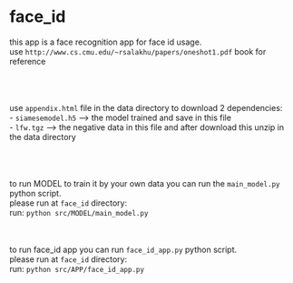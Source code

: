 # face_id
this app is a face recognition app for face id usage. <br />
use `http://www.cs.cmu.edu/~rsalakhu/papers/oneshot1.pdf` book for reference  <br />
<br />
<br />
<br />


use `appendix.html` file in the data directory to download 2 dependencies: <br />
    - `siamesemodel.h5` --> the model trained and save in this file <br />
    - `lfw.tgz` --> the negative data in this file and after download this unzip in the data directory <br />
    <br />
    <br />
    <br />


to run MODEL to train it by your own data you can run the `main_model.py` python script. <br />
    please run at `face_id` directory: <br />
    run: `python src/MODEL/main_model.py` <br />
    <br />
    <br />

to run face_id app you can run `face_id_app.py` python script. <br />
    please run at `face_id` directory: <br />
    run: `python src/APP/face_id_app.py` <br />
